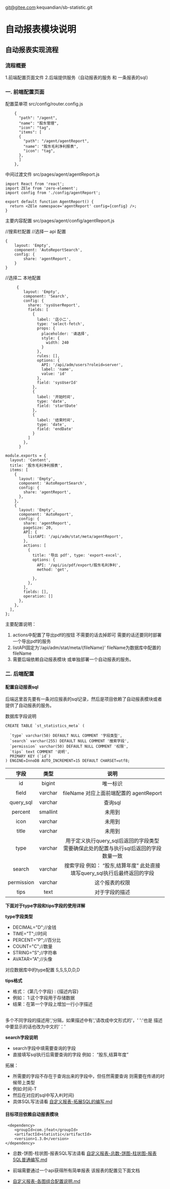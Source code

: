 git@gitee.com:kequandian/sb-statistic.git

# 自动报表模块说明
## 自动报表实现流程
### 流程概要
1.前端配置页面文件
2.后端提供服务（自动报表的服务 和 一条报表的sql）
### 一. 前端配置页面

配置菜单项
src/config/router.config.js
```
	{
	  "path": "/agent",
	  "name": "股东管理",
	  "icon": "tag",
	  "items": [
      {
        "path": "/agent/agentReport",
        "name": "股东毛利净利报表",
        "icon": "tag",
      },
	  ]
	},
```

中间过渡文件
src/pages/agent/agentReport.js
```
import React from 'react';
import ZEle from 'zero-element';
import config from './config/agentReport';

export default function AgentReport() {
  return <ZEle namespace='agentReport' config={config} />;
}
```
主要内容配置
src/pages/agent/config/agentReport.js

//搜索栏配置
//选择一  api 配置
```
{
    layout: 'Empty',
    component: 'AutoReportSearch',
    config: {
        share: 'agentReport',
    }
}
```
//选择二   本地配置
```
     {
        layout: 'Empty',
        component: 'Search',
        config: {
          share: 'sysUserReport',
          fields: [
            {
              label: '店小二',
              type: 'select-fetch',
              props: {
                placeholder: '请选择',
                style: {
                  width: 240
                }
              },
              rules: [],
              options: {
                API: '/api/adm/users?roleid=server',
                label: 'name',
                value: 'id'
              },
              field: 'sysUserId'
            },
            {
              label: '开始时间',
              type: 'date',
              field: 'startDate'
            },
            {
              label: '结束时间',
              type: 'date',
              field: 'endDate'
            }
          ]
        },
      }
```

```
module.exports = {
  layout: 'Content',
  title: '股东毛利净利报表',
  items: [
    {
      layout: 'Empty',
      component: 'AutoReportSearch',
      config: {
        share: 'agentReport',
      },
    },
    {
      layout: 'Empty',
      component: 'AutoReport',
      config: {
        share: 'agentReport',
        pageSize: 20,
        API: {
          listAPI: '/api/adm/stat/meta/agentReport',
        },
        actions: [
          {
            title: '导出 pdf', type: 'export-excel',
            options: {
              API: '/api/io/pdf/export/股东毛利净利',
              method: 'get',

            },
          },
        ],
        fields: [],
        operation: []
      },
    },
  ],
};
```
主要配置说明：
1. actions中配置了导出pdf的按钮 不需要的话去掉即可 需要的话还要同时部署一个导出pdf的服务
2. listAPI固定为'/api/adm/stat/meta/{fileName}' fileName为数据库中配置的fileName
3. 需要后端依赖自动报表模块 或单独部署一个自动报表的服务。


### 二. 后端配置

#### 配置自动报表sql

后端这里首先要有一条对应报表的sql记录，然后是项目依赖了自动报表模块或者提供了自动报表的服务。

数据库字段说明

```
CREATE TABLE `st_statistics_meta` (

  `type` varchar(50) DEFAULT NULL COMMENT '字段类型',
  `search` varchar(255) DEFAULT NULL COMMENT '搜索字段',
  `permission` varchar(50) DEFAULT NULL COMMENT '权限',
  `tips` text COMMENT '说明',
  PRIMARY KEY (`id`)
) ENGINE=InnoDB AUTO_INCREMENT=15 DEFAULT CHARSET=utf8;
```

|字段|类型|说明|
|:--:|:--:|:--:|
|id|bigint|唯一标识|
|field|varchar|fileName 对应上面前端配置的 agentReport |
|query_sql|varchar| 查询sql  |
|percent|smallint| 未用到 |
|icon|varchar| 未用到 |
|title|varchar| 未用到 |
|type|varchar| 用于定义执行query_sql后返回的字段类型   需要确保此处的配置与执行sql后返回的字段数量一致|
|search|varchar|搜索字段 例如： “股东,结算年度”  此处直接填写query_sql执行后最终返回的字段|
|permission|varchar|这个报表的权限|
|tips|text|对于字段的描述 |

**下面对于type字段和tips字段的使用详解**

**type字段类型**
- DECIMAL="D";//金钱
- TIME="T";//时间
- PERCENT="P";//百分比
- COUNT="C";//数量
- STRING="S";//字符串
- AVATAR="A";//头像

对应数据库中的type配置 S,S,S,D,D,D



**tips格式**
- 格式： {第几个字段} : {描述内容}
- 例如：  1:这个字段用于存储数据
- 结果：在第一个字段上增加一行小字描述

<br>
多个不同字段的描述用','分隔，如果描述中有','请改成中文形式的'，'  ':'也是 描述中要显示的话也改为中文的'：'
<br>

**search字段说明**
- search字段中填需要查询的字段
- 直接填写sql执行后需要查询的字段 例如： “股东,结算年度”

拓展：
- 所需要的字段不存在于查询出来的字段中，但任然需要查询 则需要在传递的时候带上类型
- 例如:时间-T
- 然后在对应的sql中写入#{时间}
- 具体SQL写法请看 [自定义报表-拓展SQL的编写.md](./自定义报表-拓展SQL的编写.md)


#### 目标项目依赖自动报表模块
```
 <dependency>
    <groupId>com.jfeat</groupId>
    <artifactId>statistic</artifactId>
    <version>1.3.0</version>
</dependency>

```

- 总数-饼图-柱状图-报表SQL写法请看 [自定义报表-总数-饼图-柱状图-报表SQL普通编写.md](./自定义报表-总数-饼图-柱状图-报表SQL普通编写.md)

- 前端需要通过一个api获得所有简单报表 该报表的配置见下面文档
- [自定义报表-各图组合配置说明.md](./自定义报表-各图组合配置说明.md)
